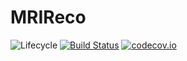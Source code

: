 # MRIReco

![Lifecycle](https://img.shields.io/badge/lifecycle-experimental-orange.svg)<!--
![Lifecycle](https://img.shields.io/badge/lifecycle-maturing-blue.svg)
![Lifecycle](https://img.shields.io/badge/lifecycle-stable-green.svg)
![Lifecycle](https://img.shields.io/badge/lifecycle-retired-orange.svg)
![Lifecycle](https://img.shields.io/badge/lifecycle-archived-red.svg)
![Lifecycle](https://img.shields.io/badge/lifecycle-dormant-blue.svg) -->
[![Build Status](https://travis-ci.org/tknopp/MRIReco.jl.svg?branch=master)](https://travis-ci.org/tknopp/MRIReco.jl)
[![codecov.io](http://codecov.io/github/tknopp/MRIReco.jl/coverage.svg?branch=master)](http://codecov.io/github/tknopp/MRIReco.jl?branch=master)
